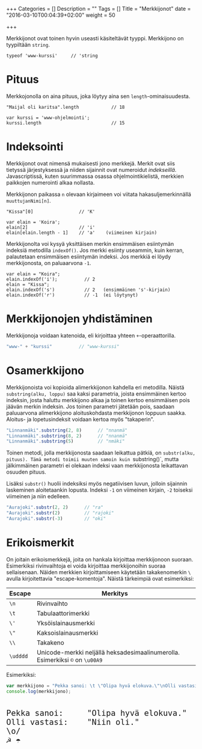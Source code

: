 +++
Categories = []
Description = ""
Tags = []
Title = "Merkkijonot"
date = "2016-03-10T00:04:39+02:00"
weight = 50

+++

Merkkijonot ovat toinen hyvin useasti käsiteltävät tyyppi. Merkkijono on
tyypiltään `string`.

```
typeof 'www-kurssi'     // 'string
```

Pituus
======
Merkkojonolla on aina pituus, joka löytyy aina sen `length`-ominaisuudesta.

```
"Maijal oli karitsa".length            // 18

var kurssi = 'www-ohjelmointi';
kurssi.length                          // 15
```

Indeksointi
===========
Merkkijonot ovat nimensä mukaisesti jono merkkejä. Merkit ovat siis
tietyssä järjestyksessä ja niiden sijainnit ovat numeroidut *indekseillä*.
Javascriptissä, kuten suurimmassa osassa ohjelmointikielistä,
merkkien paikkojen numerointi alkaa nollasta.

Merkkijonon paikassa `n` olevaan kirjaimeen voi viitata hakasuljemerkinnällä
`muuttujanNimi[n]`.

```
"Kissa"[0]                 // 'K'

var elain = 'Koira';
elain[2]                   // 'i'
elain[elain.length - 1]    // 'a'    (viimeinen kirjain)
```

Merkkijonolta voi kysyä yksittäisen merkin ensimmäisen esiintymän indeksiä
metodilla `indexOf()`. Jos merkki esiinty useammin, kuin kerran, palautetaan
ensimmäisen esiintymän indeksi. Jos merkkiä ei löydy merkkijonosta, on
paluaarvona `-1`.

```
var elain = "Koira";
elain.indexOf('i');          // 2
elain = "Kissa";
elain.indexOf('s')           // 2   (ensimmäinen 's'-kirjain)
elain.indexOf('r')           // -1  (ei löytynyt)
```

Merkkijonojen yhdistäminen
==========================
Merkkijonoja voidaan katenoida, eli kirjoittaa yhteen `+`-operaattorilla.

```javascript
"www-" + "kurssi"          // "www-kurssi"
```

Osamerkkijono
=============
Merkkijonoista voi kopioida alimerkkijonon kahdella eri metodilla. Näistä `substring(alku, loppu)`
saa kaksi parametria, joista ensimmäinen kertoo indeksin, josta haluttu merkkijono alkaa
ja toinen kertoo ensimmäisen pois jäävän merkin indeksin. Jos toinen parametri jätetään
pois, saadaan paluuarvona alimerkkijono aloituskohdasta merkkijonon loppuun saakka.
Aloitus- ja lopetusindeksit voidaan kertoa myös "takaperin".

```javascript
"Linnanmäki".substring(2, 8)      // "nnanmä"
"Linnanmäki".substring(8, 2)      // "nnanmä"
"Linnanmäki".substring(5)         // "nmäki"
```

Toinen metodi, jolla merkkijonosta saadaan leikattua pätkiä, on `substr(alku, pituus).
Tämä metodi toimii muuten samoin kuin `substring()`, mutta jälkimmäinen parametri ei
olekaan indeksi vaan merkkijonosta leikattavan osuuden pituus.

Lisäksi `substr()` huolii indeksiksi myös negatiivisen luvun, jolloin sijainnin
laskeminen aloitetaankin lopusta. Indeksi `-1` on viimeinen kirjain, `-2` toiseksi
viimeinen ja niin edelleen.

```javascript
"Aurajoki".substr(2, 2)      // "ra"
"Aurajoki".substr(2)         // "rajoki"
"Aurajoki".substr(-3)        // "oki"
```

Erikoismerkit
=============

On joitain erikoismerkkejä, joita on hankala kirjoittaa merkkijonoon suoraan.
Esimerkiksi rivinvaihtoja ei voida kirjoittaa merkkijonoihin suoraa sellaisenaan.
Näiden merkkien kirjoittamiseen käytetään takakenomerkin `\` avulla kirjoitettavia
"escape-komentoja". Näistä tärkeimpiä ovat esimerkiksi:

| Escape     | Merkitys                        |
|------------|---------------------------------|
| `\n`       | Rivinvaihto                     |
| `\t`       | Tabulaattorimerkki              |
| `\'`       | Yksöislainausmerkki             |
| `\"`       | Kaksoislainausmerkki            |
| `\\`       | Takakeno                        |
| `\udddd`   | Unicode-merkki neljällä heksadesimaalinumerolla. Esimerkiksi <code>&#x00a9;</code> on `\u00A9`  |

Esimerkiksi:

```javascript
var merkkijono = "Pekka sanoi: \t \"Olipa hyvä elokuva.\"\nOlli vastasi: \t \"Niin oli.\"\n\\o/\n\u262D \u2602";
console.log(merkkijono);
```
<div class="html-example">
<style type="text/css" scoped>
.koodia {font-family: monospace; font-size: 150%; white-space: pre;}
</style>
<div class="koodia">
Pekka sanoi: 	 "Olipa hyvä elokuva."
Olli vastasi: 	 "Niin oli."
\o/
&#x262d; &#x2602;
</div>
</div>

